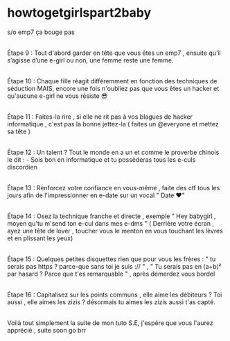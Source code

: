 # howtogetgirlspart2baby
s/o emp7 ça bouge pas

<br> Étape  9 : Tout d'abord garder en tête que vous êtes un emp7 , ensuite qu’il s’agisse d’une e-girl ou non, une femme reste une femme.

<br> Étape  10 : Chaque fille réagit différemment en fonction des techniques de séduction MAIS, encore une fois n'oubliez pas que vous êtes un hacker et qu'aucune e-girl ne vous résiste :sunglasses:

<br> Étape  11 : Faites-la rire , si elle ne rit pas à vos blagues de hacker informatique , c'est pas la bonne jettez-la ( faites un @everyone et mettez sa tête )

<br> Étape  12 : Un talent ? Tout le monde en a un et comme le proverbe chinois le dit : - Sois bon en informatique et tu possèderas tous les e-culs discordien 

<br> Étape  13 : Renforcez votre confiance en vous-même , faite des ctf tous les jours afin de l'impressionner en e-date sur un vocal " Date :heart:"


<br> Étape  14 : Osez la technique franche et directe , exemple " Hey babygirl , moyen qu'tu m'send ton e-cul dans mes e-dms " ( Derrière votre écran , ayez une tête de lover , toucher vous le menton en vous touchant les lèvres et en plissant les yeux) 

<br> Étape  15 : Quelques petites disquettes rien que pour vous les frères : " tu serais pas https ? parce-que sans toi je suis :// " ,   " Tu serais pas en (a+b)² par hasard ? Parce que t'es remarquable " , après demerdez vous bordel 

<br> Étape  16 : Capitalisez sur les points communs , elle aime les débiteurs ?  Toi aussi , elle aimes les zizis ? désormais tu aimes les zizis aussi t'as capté. 

<br> Voilà tout simplement la suite de mon  tuto S.E, j'espère que vous l'aurez apprécié , suite soon go brr 
